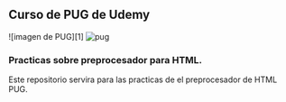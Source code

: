 ## Curso de PUG de Udemy 
![imagen de PUG][1]
![pug](https://user-images.githubusercontent.com/23408214/123588674-66157980-d7e8-11eb-839f-8979dc974c43.jpg)

  
### Practicas sobre preprocesador para HTML.

Este repositorio servira para las practicas de el preprocesador de HTML PUG.
